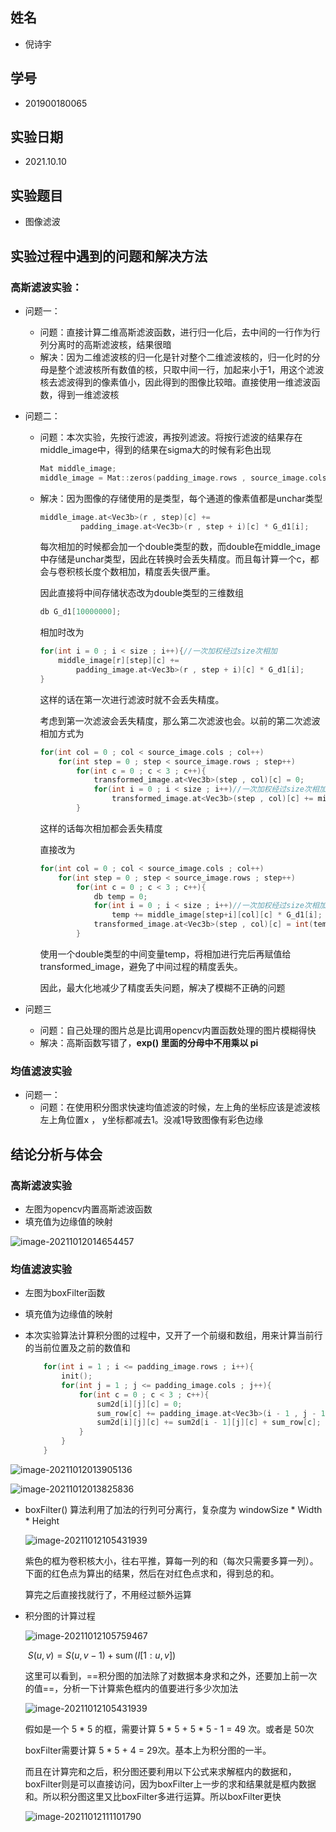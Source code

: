 ## 姓名

- 倪诗宇

## 学号

- 201900180065

## 实验日期

- 2021.10.10

## 实验题目

- 图像滤波

## 实验过程中遇到的问题和解决方法

### 高斯滤波实验：

- 问题一：

  - 问题：直接计算二维高斯滤波函数，进行归一化后，去中间的一行作为行列分离时的高斯滤波核，结果很暗
  - 解决：因为二维滤波核的归一化是针对整个二维滤波核的，归一化时的分母是整个滤波核所有数值的核，只取中间一行，加起来小于1，用这个滤波核去滤波得到的像素值小，因此得到的图像比较暗。直接使用一维滤波函数，得到一维滤波核

- 问题二：
  - 问题：本次实验，先按行滤波，再按列滤波。将按行滤波的结果存在middle_image中，得到的结果在sigma大的时候有彩色出现

    ```c++
    Mat middle_image;
    middle_image = Mat::zeros(padding_image.rows , source_image.cols , source_image.type());
    ```

  - 解决：因为图像的存储使用的是<Vec3b>类型，每个通道的像素值都是unchar类型

    ```c++
    middle_image.at<Vec3b>(r , step)[c] +=
             padding_image.at<Vec3b>(r , step + i)[c] * G_d1[i];
    ```

    每次相加的时候都会加一个double类型的数，而double在middle_image中存储是unchar类型，因此在转换时会丢失精度。而且每计算一个c，都会与卷积核长度个数相加，精度丢失很严重。

    因此直接将中间存储状态改为double类型的三维数组

    ```c++
    db G_d1[10000000];
    ```

    相加时改为

    ```c++
    for(int i = 0 ; i < size ; i++){//一次加权经过size次相加
        middle_image[r][step][c] +=
            padding_image.at<Vec3b>(r , step + i)[c] * G_d1[i];
    }
    ```

    这样的话在第一次进行滤波时就不会丢失精度。

    考虑到第一次滤波会丢失精度，那么第二次滤波也会。以前的第二次滤波相加方式为

    ```c++
    for(int col = 0 ; col < source_image.cols ; col++)
        for(int step = 0 ; step < source_image.rows ; step++)
            for(int c = 0 ; c < 3 ; c++){
                transformed_image.at<Vec3b>(step , col)[c] = 0;
                for(int i = 0 ; i < size ; i++)//一次加权经过size次相加
                    transformed_image.at<Vec3b>(step , col)[c] += middle_image[step+i][col][c] * G_d1[i]; 
            }
    ```

    这样的话每次相加都会丢失精度

    直接改为

    ```c++
    for(int col = 0 ; col < source_image.cols ; col++)
        for(int step = 0 ; step < source_image.rows ; step++)
            for(int c = 0 ; c < 3 ; c++){
                db temp = 0;
                for(int i = 0 ; i < size ; i++)//一次加权经过size次相加
                    temp += middle_image[step+i][col][c] * G_d1[i];
                transformed_image.at<Vec3b>(step , col)[c] = int(temp);
            }
    ```

    使用一个double类型的中间变量temp，将相加进行完后再赋值给transformed_image，避免了中间过程的精度丢失。

    因此，最大化地减少了精度丢失问题，解决了模糊不正确的问题

- 问题三

  - 问题：自己处理的图片总是比调用opencv内置函数处理的图片模糊得快
  - 解决：高斯函数写错了，**exp() 里面的分母中不用乘以 pi**

### 均值滤波实验

- 问题一：
  - 问题：在使用积分图求快速均值滤波的时候，左上角的坐标应该是滤波核左上角位置x ， y坐标都减去1。没减1导致图像有彩色边缘

## 结论分析与体会

### 高斯滤波实验

- 左图为opencv内置高斯滤波函数
- 填充值为边缘值的映射

![image-20211012014654457](C:\Users\nishiyu\AppData\Roaming\Typora\typora-user-images\image-20211012014654457.png)

### 均值滤波实验

- 左图为boxFilter函数
- 填充值为边缘值的映射

- 本次实验算法计算积分图的过程中，又开了一个前缀和数组，用来计算当前行的当前位置及之前的数值和

  ```c++
      for(int i = 1 ; i <= padding_image.rows ; i++){
          init();
          for(int j = 1 ; j <= padding_image.cols ; j++){
              for(int c = 0 ; c < 3 ; c++){
                  sum2d[i][j][c] = 0;
                  sum_row[c] += padding_image.at<Vec3b>(i - 1 , j - 1)[c];//计算当前行的sum
                  sum2d[i][j][c] += sum2d[i - 1][j][c] + sum_row[c];
              }
          }
      }
  ```

![image-20211012013905136](C:\Users\nishiyu\AppData\Roaming\Typora\typora-user-images\image-20211012013905136.png)

![image-20211012013825836](C:\Users\nishiyu\AppData\Roaming\Typora\typora-user-images\image-20211012013825836.png)

- boxFilter() 算法利用了加法的行列可分离行，复杂度为 windowSize * Width * Height

  ![image-20211012105431939](C:\Users\nishiyu\AppData\Roaming\Typora\typora-user-images\image-20211012105431939.png)

  紫色的框为卷积核大小，往右平推，算每一列的和（每次只需要多算一列）。下面的红色点为算出的结果，然后在对红色点求和，得到总的和。

  算完之后直接找就行了，不用经过额外运算

- 积分图的计算过程

  ![image-20211012105759467](C:\Users\nishiyu\AppData\Roaming\Typora\typora-user-images\image-20211012105759467.png)

  ​																				$S(u, v)=S(u, v-1)+\operatorname{sum}(I[1: u, v])$

  这里可以看到，==积分图的加法除了对数据本身求和之外，还要加上前一次的值==，分析一下计算紫色框内的值要进行多少次加法

  ![image-20211012105431939](C:\Users\nishiyu\AppData\Roaming\Typora\typora-user-images\image-20211012105431939.png)

  假如是一个 5 * 5 的框，需要计算 5 * 5 + 5 * 5 - 1 = 49 次。或者是 50次

  boxFilter需要计算 5 * 5 + 4 = 29次。基本上为积分图的一半。

  而且在计算完和之后，积分图还要利用以下公式来求解框内的数据和，boxFilter则是可以直接访问，因为boxFilter上一步的求和结果就是框内数据和。所以积分图这里又比boxFilter多进行运算。所以boxFilter更快

  ![image-20211012111101790](C:\Users\nishiyu\AppData\Roaming\Typora\typora-user-images\image-20211012111101790.png)


